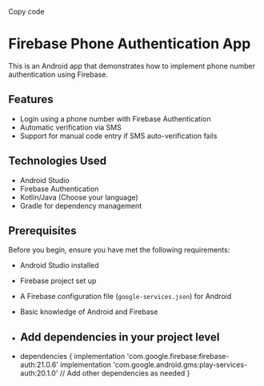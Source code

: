  Copy code
# Firebase Phone Authentication App

This is an Android app that demonstrates how to implement phone number authentication using Firebase.

## Features

- Login using a phone number with Firebase Authentication
- Automatic verification via SMS
- Support for manual code entry if SMS auto-verification fails

## Technologies Used

- Android Studio
- Firebase Authentication
- Kotlin/Java (Choose your language)
- Gradle for dependency management

## Prerequisites

Before you begin, ensure you have met the following requirements:

- Android Studio installed
- Firebase project set up
- A Firebase configuration file (`google-services.json`) for Android
- Basic knowledge of Android and Firebase

- ## Add dependencies in your project level

- dependencies {
    implementation 'com.google.firebase:firebase-auth:21.0.6'
    implementation 'com.google.android.gms:play-services-auth:20.1.0'
    // Add other dependencies as needed
}

